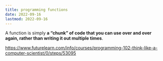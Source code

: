 ```yaml
---
title: programming functions
date: 2022-09-16
lastmod: 2022-09-16
---
```

A function is simply **a “chunk” of code that you can use over and over again, rather than writing it out multiple times**.

https://www.futurelearn.com/info/courses/programming-102-think-like-a-computer-scientist/0/steps/53095